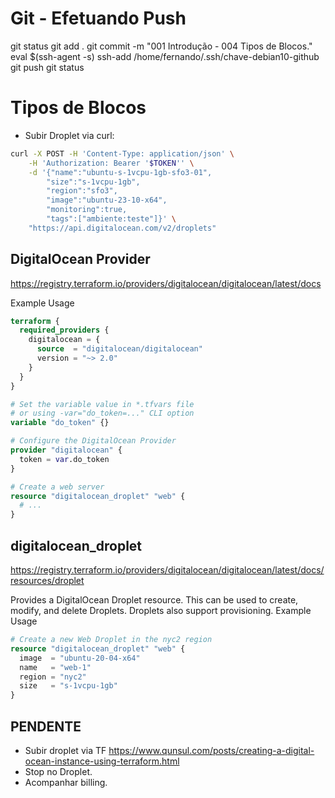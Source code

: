 
# ############################################################################
# ############################################################################
# ############################################################################
# Git - Efetuando Push

git status
git add .
git commit -m "001 Introdução - 004 Tipos de Blocos."
eval $(ssh-agent -s)
ssh-add /home/fernando/.ssh/chave-debian10-github
git push
git status


# ############################################################################
# ############################################################################
# ############################################################################
# Tipos de Blocos


- Subir Droplet via curl:

~~~~bash
curl -X POST -H 'Content-Type: application/json' \
    -H 'Authorization: Bearer '$TOKEN'' \
    -d '{"name":"ubuntu-s-1vcpu-1gb-sfo3-01",
        "size":"s-1vcpu-1gb",
        "region":"sfo3",
        "image":"ubuntu-23-10-x64",
        "monitoring":true,
        "tags":["ambiente:teste"]}' \
    "https://api.digitalocean.com/v2/droplets"
~~~~


## DigitalOcean Provider

<https://registry.terraform.io/providers/digitalocean/digitalocean/latest/docs>

Example Usage

~~~~tf
terraform {
  required_providers {
    digitalocean = {
      source  = "digitalocean/digitalocean"
      version = "~> 2.0"
    }
  }
}

# Set the variable value in *.tfvars file
# or using -var="do_token=..." CLI option
variable "do_token" {}

# Configure the DigitalOcean Provider
provider "digitalocean" {
  token = var.do_token
}

# Create a web server
resource "digitalocean_droplet" "web" {
  # ...
}
~~~~





## digitalocean_droplet

<https://registry.terraform.io/providers/digitalocean/digitalocean/latest/docs/resources/droplet>

Provides a DigitalOcean Droplet resource. This can be used to create, modify, and delete Droplets. Droplets also support provisioning.
Example Usage

~~~~tf
# Create a new Web Droplet in the nyc2 region
resource "digitalocean_droplet" "web" {
  image  = "ubuntu-20-04-x64"
  name   = "web-1"
  region = "nyc2"
  size   = "s-1vcpu-1gb"
}
~~~~








## PENDENTE
- Subir droplet via TF
<https://www.qunsul.com/posts/creating-a-digital-ocean-instance-using-terraform.html>
- Stop no Droplet.
- Acompanhar billing.